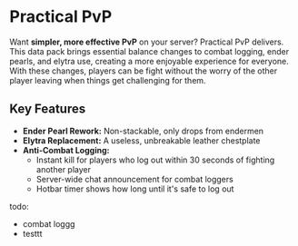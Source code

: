 # Practical PvP

Want **simpler, more effective PvP** on your server? Practical PvP delivers. This data pack brings essential balance changes to combat logging, ender pearls, and elytra use, creating a more enjoyable experience for everyone. With these changes, players can be fight without the worry of the other player leaving when things get challenging for them.

## Key Features

* **Ender Pearl Rework:** Non-stackable, only drops from endermen
* **Elytra Replacement:** A useless, unbreakable leather chestplate
* **Anti-Combat Logging:**
    * Instant kill for players who log out within 30 seconds of fighting another player
    * Server-wide chat announcement for combat loggers
    * Hotbar timer shows how long until it's safe to log out

todo:
- combat loggg
- testtt